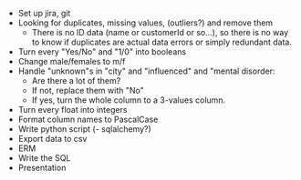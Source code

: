
- Set up jira, git
- Looking for duplicates, missing values, (outliers?) and remove them
    - There is no ID data (name or customerId or so...), so there is no way to know if duplicates are actual data errors or simply redundant data.
- Turn every "Yes/No" and "1/0" into booleans
- Change male/females to m/f
- Handle "unknown"s in "city" and "influenced" and "mental disorder:
    - Are there a lot of them?
    - If not, replace them with "No"
    - If yes, turn the whole column to a 3-values column.
- Turn every float into integers
- Format column names to PascalCase
- Write python script
(- sqlalchemy?)
- Export data to csv
- ERM
- Write the SQL
- Presentation